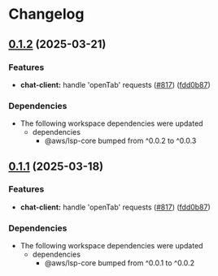 # Changelog

## [0.1.2](https://github.com/shruti0085/language-servers/compare/lsp-antlr4/v0.1.1...lsp-antlr4/v0.1.2) (2025-03-21)


### Features

* **chat-client:** handle 'openTab' requests ([#817](https://github.com/shruti0085/language-servers/issues/817)) ([fdd0b87](https://github.com/shruti0085/language-servers/commit/fdd0b87ad2d2c9a540d2594bb9243cad01b5887a))


### Dependencies

* The following workspace dependencies were updated
  * dependencies
    * @aws/lsp-core bumped from ^0.0.2 to ^0.0.3

## [0.1.1](https://github.com/aws/language-servers/compare/lsp-antlr4/v0.1.0...lsp-antlr4/v0.1.1) (2025-03-18)


### Features

* **chat-client:** handle 'openTab' requests ([#817](https://github.com/aws/language-servers/issues/817)) ([fdd0b87](https://github.com/aws/language-servers/commit/fdd0b87ad2d2c9a540d2594bb9243cad01b5887a))


### Dependencies

* The following workspace dependencies were updated
  * dependencies
    * @aws/lsp-core bumped from ^0.0.1 to ^0.0.2
